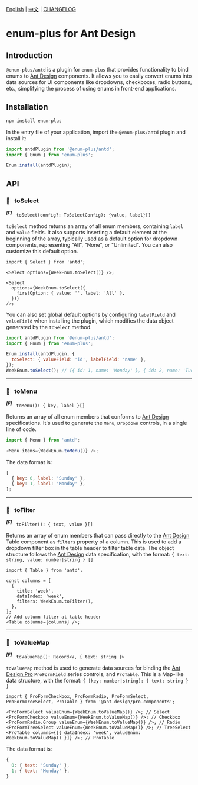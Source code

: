 <!-- markdownlint-disable MD001 MD009 MD033 MD041 -->

[English](./README.md) | [中文](./README.zh-CN.md) | [CHANGELOG](./CHANGELOG.md)

# enum-plus for Ant Design

## Introduction

`@enum-plus/antd` is a plugin for `enum-plus` that provides functionality to bind enums to [Ant Design](https://ant-design.antgroup.com/components/overview-cn) components. It allows you to easily convert enums into data sources for UI components like dropdowns, checkboxes, radio buttons, etc., simplifying the process of using enums in front-end applications.

## Installation

```bash
npm install enum-plus
```

In the entry file of your application, import the `@enum-plus/antd` plugin and install it:

```js
import antdPlugin from '@enum-plus/antd';
import { Enum } from 'enum-plus';

Enum.install(antdPlugin);
```

## API

### 💎 &nbsp; toSelect

<sup>**_\[F]_**</sup> &nbsp; `toSelect(config?: ToSelectConfig): {value, label}[]`

`toSelect` method returns an array of all enum members, containing `label` and `value` fields. It also supports inserting a default element at the beginning of the array, typically used as a default option for dropdown components, representing "All", "None", or "Unlimited". You can also customize this default option.

```tsx
import { Select } from 'antd';

<Select options={WeekEnum.toSelect()} />;

<Select
  options={WeekEnum.toSelect({
    firstOption: { value: '', label: 'All' },
  })}
/>;
```

You can also set global default options by configuring `labelField` and `valueField` when installing the plugin, which modifies the data object generated by the `toSelect` method.

```js
import antdPlugin from '@enum-plus/antd';
import { Enum } from 'enum-plus';

Enum.install(antdPlugin, {
  toSelect: { valueField: 'id', labelField: 'name' },
});
WeekEnum.toSelect(); // [{ id: 1, name: 'Monday' }, { id: 2, name: 'Tuesday' }]
```

---

### 💎 &nbsp; toMenu

<sup>**_\[F]_**</sup> &nbsp; `toMenu(): { key, label }[]`

Returns an array of all enum members that conforms to [Ant Design](https://ant.design/components/menu) specifications. It's used to generate the `Menu`, `Dropdown` controls, in a single line of code.

```js
import { Menu } from 'antd';

<Menu items={WeekEnum.toMenu()} />;
```

The data format is:

```js
[
  { key: 0, label: 'Sunday' },
  { key: 1, label: 'Monday' },
];
```

---

### 💎 &nbsp; toFilter

<sup>**_\[F]_**</sup> &nbsp; `toFilter(): { text, value }[]`

Returns an array of enum members that can pass directly to the [Ant Design](https://ant.design/components/table#table-demo-head) Table component as `filters` property of a column. This is used to add a dropdown filter box in the table header to filter table data. The object structure follows the [Ant Design](https://ant-design.antgroup.com/components/table#table-demo-head) data specification, with the format: `{ text: string, value: number|string } []`

```tsx
import { Table } from 'antd';

const columns = [
  {
    title: 'week',
    dataIndex: 'week',
    filters: WeekEnum.toFilter(),
  },
];
// Add column filter at table header
<Table columns={columns} />;
```

---

### 💎 &nbsp; toValueMap

<sup>**_\[F]_**</sup> &nbsp; `toValueMap(): Record<V, { text: string }>`

`toValueMap` method is used to generate data sources for binding the [Ant Design Pro](https://procomponents.ant.design/en-US/components/schema#valueenum-1) `ProFormField` series controls, and `ProTable`. This is a Map-like data structure, with the format: `{ [key: number|string]: { text: string } }`

```tsx
import { ProFormCheckbox, ProFormRadio, ProFormSelect, ProFormTreeSelect, ProTable } from '@ant-design/pro-components';

<ProFormSelect valueEnum={WeekEnum.toValueMap()} />; // Select
<ProFormCheckbox valueEnum={WeekEnum.toValueMap()} />; // Checkbox
<ProFormRadio.Group valueEnum={WeekEnum.toValueMap()} />; // Radio
<ProFormTreeSelect valueEnum={WeekEnum.toValueMap()} />; // TreeSelect
<ProTable columns={[{ dataIndex: 'week', valueEnum: WeekEnum.toValueMap() }]} />; // ProTable
```

The data format is:

```js
{
  0: { text: 'Sunday' },
  1: { text: 'Monday' },
}
```
